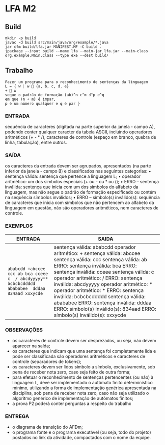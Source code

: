 # LFA M2

## Build
```shell
mkdir -p build
javac -d build src/main/java/org/example/*.java
jar cfm build/lfa.jar MANIFEST.MF -C build .
jpackage --input build --name lfa --main-jar lfa.jar --main-class org.example.Main.Class --type exe --dest build/
```


## Trabalho


```
Fazer um programa para o reconhecimento de sentenças da linguagem
L = { w | w  {a, b, c, d, e}
+  w
segue o padrão de formação (ab)^n c^m d^p e^q
em que (n + m) é ímpar,
p é um número qualquer e q é par }
```

### ENTRADA
sequência de caracteres (digitada na parte superior da janela - campo A), podendo
conter qualquer caracter da tabela ASCII, incluindo operadores aritméticos (+ - * /),
caracteres de controle (espaço em branco, quebra de linha, tabulação), entre outros.


### SAÍDA
os caracteres da entrada devem ser agrupados, apresentados (na parte inferior da
janela - campo B) e classificados nas seguintes categorias:
• sentença válida: sentença que pertence a linguagem L;
• operador aritmético: um dos símbolos especiais (+ ou - ou * ou /);
• ERRO – sentença inválida: sentença que inicia com um dos símbolos do alfabeto
da linguagem, mas não segue o padrão de formação especificado ou contém na
sequência símbolos inválidos;
• ERRO – símbolo(s) inválido(s): sequência de caracteres que inicia com símbolos
que não pertencem ao alfabeto da linguagem em questão, não são operadores
aritméticos, nem caracteres de controle.

### EXEMPLOS

|ENTRADA  |SAIDA  |
|---------|---------|
|```ababcdd +abccee ccc ab bca cceee c  / abcdyyyyy** bcbcbcddddd abababee  dddaa  834aad xxxycde```     |sentença válida: ababcdd operador aritmético: + sentença válida: abccee sentença válida: ccc sentença válida: ab ERRO: sentença inválida: bca ERRO: sentença inválida: cceee sentença válida: c operador aritmético: / ERRO: sentença inválida: abcdyyyyy operador aritmético: * operador aritmético: * ERRO: sentença inválida: bcbcbcddddd sentença válida: abababee ERRO: sentença inválida: dddaa ERRO: símbolo(s) inválido(s): 834aad ERRO: símbolo(s) inválido(s): xxxycde         |


### OBSERVAÇÕES
- os caracteres de controle devem ser desprezados, ou seja, não devem aparecer na saída;
- os caracteres que indicam que uma sentença foi completamente lida e pode ser classificada são operadores aritméticos e caracteres de controle (separadores de tokens);
- os caracteres devem ser lidos símbolo a símbolo, exclusivamente, sob pena de receber nota zero, caso seja feito de outra forma;
- para efetuar o reconhecimento de sentenças pertencentes (ou não) à linguagem L, deve ser implementado o autômato finito determinístico mínimo, utilizando a forma de implementação genérica apresentada na disciplina, sob pena de receber nota zero, caso não seja utilizado o algoritmo genérico de implementação de autômatos finitos;
- a prova P2 poderá conter perguntas a respeito do trabalho

### ENTREGA
- o diagrama de transição do AFDm;
- o programa fonte e o programa executável (ou seja, todo do projeto)
postados no link da atividade, compactados com o nome da equipe.